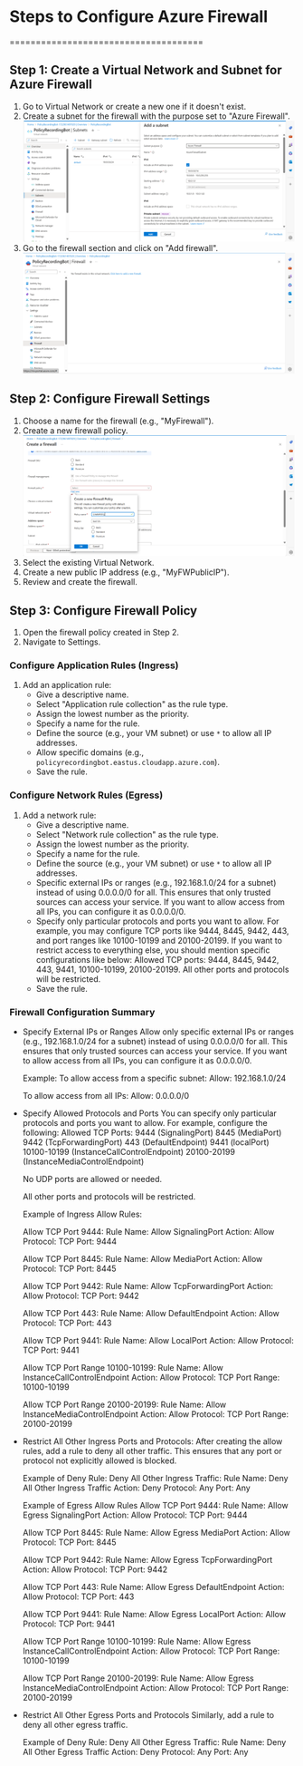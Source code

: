 # Steps to Configure Azure Firewall
=====================================

## Step 1: Create a Virtual Network and Subnet for Azure Firewall

1. Go to Virtual Network or create a new one if it doesn't exist.
2. Create a subnet for the firewall with the purpose set to "Azure Firewall". ![Create subnet](Images/CreateSubnet.png)
3. Go to the firewall section and click on "Add firewall". ![Create firewall](Images/CreateFirewall.png)

## Step 2: Configure Firewall Settings

1. Choose a name for the firewall (e.g., "MyFirewall").
2. Create a new firewall policy. ![Create policy](Images/CreatePolicy.png)
3. Select the existing Virtual Network.
4. Create a new public IP address (e.g., "MyFWPublicIP").
5. Review and create the firewall.

## Step 3: Configure Firewall Policy

1. Open the firewall policy created in Step 2.
2. Navigate to Settings.

### Configure Application Rules (Ingress)

1. Add an application rule:
    * Give a descriptive name.
    * Select "Application rule collection" as the rule type.
    * Assign the lowest number as the priority.
    * Specify a name for the rule.
    * Define the source (e.g., your VM subnet) or use `*` to allow all IP addresses.
    * Allow specific domains (e.g., `policyrecordingbot.eastus.cloudapp.azure.com`).
    * Save the rule.

### Configure Network Rules (Egress)

1. Add a network rule:
    * Give a descriptive name.
    * Select "Network rule collection" as the rule type.
    * Assign the lowest number as the priority.
    * Specify a name for the rule.
    * Define the source (e.g., your VM subnet) or use `*` to allow all IP addresses.
    * Specific external IPs or ranges (e.g., 192.168.1.0/24 for a subnet) instead of using 0.0.0.0/0 for all. This ensures that only trusted sources can access your service. If you want to allow access from all IPs, you can configure it as 0.0.0.0/0.
    * Specify only particular protocols and ports you want to allow. For example, you may configure TCP ports like 9444, 8445, 9442, 443, and port ranges like 10100-10199 and 20100-20199. If you want to restrict access   to everything else, you should mention specific configurations like below:
     Allowed TCP ports: 9444, 8445, 9442, 443, 9441, 10100-10199, 20100-20199.
     All other ports and protocols will be restricted.
    * Save the rule.

### Firewall Configuration Summary

 * Specify External IPs or Ranges
    Allow only specific external IPs or ranges (e.g., 192.168.1.0/24 for a subnet) instead of using 0.0.0.0/0 for all. This ensures that only trusted sources can access your service. If you want to allow access from all IPs, you can configure it as 0.0.0.0/0.

   Example:
    To allow access from a specific subnet:
     Allow: 192.168.1.0/24

    To allow access from all IPs:
     Allow: 0.0.0.0/0

 * Specify Allowed Protocols and Ports
    You can specify only particular protocols and ports you want to allow. For example, configure the following:
    Allowed TCP Ports:
    9444 (SignalingPort)
    8445 (MediaPort)
    9442 (TcpForwardingPort)
    443 (DefaultEndpoint)
    9441 (localPort)
    10100-10199 (InstanceCallControlEndpoint)
    20100-20199 (InstanceMediaControlEndpoint)

    No UDP ports are allowed or needed.

    All other ports and protocols will be restricted.

   Example of Ingress Allow Rules:

    Allow TCP Port 9444:
    Rule Name: Allow SignalingPort
    Action: Allow
    Protocol: TCP
    Port: 9444

    Allow TCP Port 8445:
    Rule Name: Allow MediaPort
    Action: Allow
    Protocol: TCP
    Port: 8445

    Allow TCP Port 9442:
    Rule Name: Allow TcpForwardingPort
    Action: Allow
    Protocol: TCP
    Port: 9442

    Allow TCP Port 443:
    Rule Name: Allow DefaultEndpoint
    Action: Allow
    Protocol: TCP
    Port: 443

    Allow TCP Port 9441:
    Rule Name: Allow LocalPort
    Action: Allow
    Protocol: TCP
    Port: 9441

    Allow TCP Port Range 10100-10199:
    Rule Name: Allow InstanceCallControlEndpoint
    Action: Allow
    Protocol: TCP
    Port Range: 10100-10199

    Allow TCP Port Range 20100-20199:
    Rule Name: Allow InstanceMediaControlEndpoint
    Action: Allow
    Protocol: TCP
    Port Range: 20100-20199

 * Restrict All Other Ingress Ports and Protocols:
    After creating the allow rules, add a rule to deny all other traffic. This ensures that any port or protocol not explicitly allowed is blocked.

   Example of Deny Rule:
    Deny All Other Ingress Traffic:
    Rule Name: Deny All Other Ingress Traffic
    Action: Deny
    Protocol: Any
    Port: Any

   Example of Egress Allow Rules
    Allow TCP Port 9444:
    Rule Name: Allow Egress SignalingPort
    Action: Allow
    Protocol: TCP
    Port: 9444

    Allow TCP Port 8445:
    Rule Name: Allow Egress MediaPort
    Action: Allow
    Protocol: TCP
    Port: 8445

    Allow TCP Port 9442:
    Rule Name: Allow Egress TcpForwardingPort
    Action: Allow
    Protocol: TCP
    Port: 9442

    Allow TCP Port 443:
    Rule Name: Allow Egress DefaultEndpoint
    Action: Allow
    Protocol: TCP
    Port: 443

    Allow TCP Port 9441:
    Rule Name: Allow Egress LocalPort
    Action: Allow
    Protocol: TCP
    Port: 9441

    Allow TCP Port Range 10100-10199:
    Rule Name: Allow Egress InstanceCallControlEndpoint
    Action: Allow
    Protocol: TCP
    Port Range: 10100-10199

    Allow TCP Port Range 20100-20199:
    Rule Name: Allow Egress InstanceMediaControlEndpoint
    Action: Allow
    Protocol: TCP
    Port Range: 20100-20199

* Restrict All Other Egress Ports and Protocols
    Similarly, add a rule to deny all other egress traffic.
    
   Example of Deny Rule: 
    Deny All Other Egress Traffic:
    Rule Name: Deny All Other Egress Traffic
    Action: Deny
    Protocol: Any
    Port: Any
    